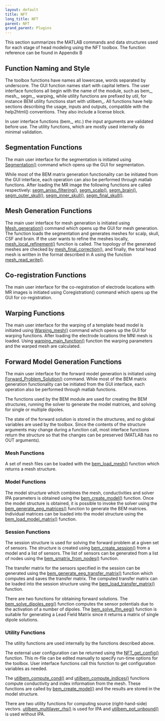 ```yaml
---
layout: default
title: NFT
long_title: NFT
parent: NFT
grand_parent: Plugins
---
```

This section summarizes the MATLAB commands and data structures used for
each stage of head modeling using the NFT toolbox. The function
reference can be found in Appendix B

Function Naming and Style
-------------------------

The toolbox functions have names all lowercase, words separated by
underscore. The GUI function names start with capital letters. The user
interface functions all begin with the name of the module, such as
bem_, mesh_, segm_, warping_ while utility functions are prefixed by
util, for instance BEM utility functions start with utilbem_. All
functions have help sections describing the usage, inputs and outputs,
compatible with the help2html() conventions. They also include a license
block.

In user interface functions (bem_, etc.) the input arguments are
validated before use. The utility functions, which are mostly used
internally do minimal validation.

Segmentation Functions
----------------------

The main user interface for the segmentation is initiated using
[Segmentation()](NFT_Appendix_B#Segmentation "wikilink") command which
opens up the GUI for segmentation.

While most of the BEM matrix generation functionality can be initiated
from the GUI interface, each operation can also be performed through
matlab functions. After loading the MR image the following functions are
called respectively:
[segm_aniso_filtering()](NFT_Appendix_B#segm_aniso_filtering "wikilink"),
[segm_scalp()](NFT_Appendix_B#segm_scalp "wikilink"),
[segm_brain()](NFT_Appendix_B#segm_brain "wikilink"),
[segm_outer_skull()](NFT_Appendix_B#segm_outer_skull "wikilink"),
[segm_inner_skull()](NFT_Appendix_B#segm_inner_skull "wikilink"),
[segm_final_skull()](NFT_Appendix_B#segm_final_skull "wikilink").

Mesh Generation Functions
-------------------------

The main user interface for mesh generation is initiated using
[Mesh_generation()](NFT_Appendix_B#Mesh_generation "wikilink") command
which opens up the GUI for mesh generation. The function loads the
segmentation and generates meshes for scalp, skull, CSF and brain. If
the user wants to refine the meshes locally,
[mesh_local_refinement()](NFT_Appendix_B#mesh_local_refinement "wikilink")
function is called. The topology of the generated meshes are checked by
[mesh_final_correction()](NFT_Appendix_B#mesh_final_correction "wikilink"),
and finally, the total head mesh is written in the format described in A
using the function
[mesh_read_write()](NFT_Appendix_B#mesh_read_write "wikilink").

Co-registration Functions
-------------------------

The main user interface for the co-registration of electrode locations
with MR images is initiated using Coregistration() command which opens
up the GUI for co-registration.

Warping Functions
-----------------

The main user interface for the warping of a template head model is
initiated using
[Warping_mesh()](NFT_Appendix_B#Warping_mesh "wikilink") command which
opens up the GUI for warping functions. After loading the electrode
locations the MNI mesh is loaded. Using
[warping_main_function()](NFT_Appendix_B#warping_main_function "wikilink")
function the warping parameters and the warped mesh are calculated.

Forward Model Generation Functions
----------------------------------

The main user interface for the forward model generation is initiated
using
[Forward_Problem_Solution()](NFT_Appendix_B#Forward_Problem_Solution "wikilink")
command. While most of the BEM matrix generation functionality can be
initiated from the GUI interface, each operation also be performed
through matlab functions.

The functions used by the BEM module are used for creating the BEM
structures, running the solver to generate the model matrices, and
solving for single or multiple dipoles.

The state of the forward solution is stored in the structures, and no
global variables are used by the toolbox. Since the contents of the
structure arguments may change during a function call, most interface
functions return the structure so that the changes can be preserved
(MATLAB has no OUT arguments).

### Mesh Functions

A set of mesh files can be loaded with the
[bem_load_mesh()](NFT_Appendix_B#bem_load_mesh "wikilink") function
which returns a mesh structure.

### Model Functions

The model structure which combines the mesh, conductivities and solver
IPA parameters is obtained using the
[bem_create_model()](NFT_Appendix_B#bem_create_model "wikilink")
function. Once the model structure is obtained, it is possible to invoke
the solver using the
[bem_generate_eeg_matrices()](NFT_Appendix_B#bem_generate_eeg_matrices "wikilink")
function to generate the BEM matrices. Individual matrices can be loaded
into the model structure using the
[bem_load_model_matrix()](NFT_Appendix_B#bem_load_model_matrix "wikilink")
function.

### Session Functions

The session structure is used for solving the forward problem at a given
set of sensors. The structure is created using
[bem_create_session()](NFT_Appendix_B#bem_create_session "wikilink")
from a model and a list of sensors. The list of sensors can be generated
from a list of nodes using the
[bem_smatrix_from_nodes()](NFT_Appendix_B#bem_smatrix_from_nodes "wikilink")
function.

The transfer matrix for the sensors specified in the session can be
generated using the
[bem_generate_eeg_transfer_matrix()](NFT_Appendix_B#bem_generate_eeg_transfer_matrix "wikilink")
function which computes and saves the transfer matrix. The computed
transfer matrix can be loaded into the session structure using the
[bem_load_transfer_matrix()](NFT_Appendix_B#bem_load_transfer_matrix "wikilink")
function.

There are two functions for obtaining forward solutions. The
[bem_solve_dipoles_eeg()](NFT_Appendix_B#bem_solve_dipoles_eeg "wikilink")
function computes the sensor potentials due to the activation of a
number of dipoles. The
[bem_solve_lfm_eeg()](NFT_Appendix_B#bem_solve_lfm_eeg "wikilink")
function is suitable for generating a Lead Field Matrix since it returns
a matrix of single dipole solutions.

### Utility Functions

The utility functions are used internally by the functions described
above.

The external user configuration can be returned using the
[NFT_get_config()](NFT_Appendix_B#NFT_get_config "wikilink") function.
This m-file can be edited manually to specify run-time options for the
toolbox. User interface functions call this function to get
configuration variables as needed.

The
[utilbem_compute_cond()](NFT_Appendix_B#utilbem_compute_cond "wikilink")
and
[utilbem_compute_indices()](NFT_Appendix_B#utilbem_compute_indices "wikilink")
functions compute conductivity and index information from the mesh.
These functions are called by
[bem_create_model()](NFT_Appendix_B#bem_create_model "wikilink") and
the results are stored in the model structure.

There are two utility functions for computing source (right-hand-side)
vectors.
[utilbem_multilayer_rhs()](NFT_Appendix_B#utilbem_multilayer_rhs "wikilink")
is used for IPA and
[utilbem_pot_unbound()](NFT_Appendix_B#utilbem_pot_unbound "wikilink")
is used without IPA.